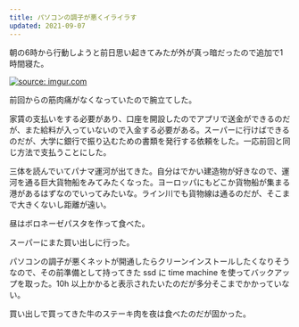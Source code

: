 ```yaml
---
title: パソコンの調子が悪くイライラす
updated: 2021-09-07
---
```



朝の6時から行動しようと前日思い起きてみたが外が真っ暗だったので追加で1時間寝た。

<a href="https://imgur.com/0SX3IqR"><img src="https://i.imgur.com/0SX3IqR.png" title="source: imgur.com" /></a>

前回からの筋肉痛がなくなっていたので腕立てした。

家賃の支払いをする必要があり、口座を開設したのでアプリで送金ができるのだが、また給料が入っていないので入金する必要がある。スーパーに行けばできるのだが、大学に銀行で振り込むための書類を発行する依頼をした。一応前回と同じ方法で支払うことにした。

三体を読んでいてパナマ運河が出てきた。自分はでかい建造物が好きなので、運河を通る巨大貨物船をみてみたくなった。ヨーロッパにもどこか貨物船が集まる港があるはずなのでいってみたいな。ライン川でも貨物線は通るのだが、そこまで大きくないし距離が遠い。

昼はボロネーゼパスタを作って食べた。

スーパーにまた買い出しに行った。

パソコンの調子が悪くネットが開通したらクリーンインストールしたくなりそうなので、その前準備として持ってきた ssd に time machine を使ってバックアップを取った。10h 以上かかると表示されたいたのだが多分そこまでかかっていない。

買い出しで買ってきた牛のステーキ肉を夜は食べたのだが固かった。
